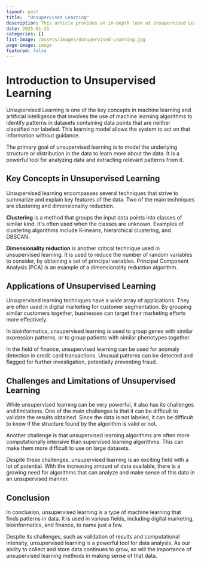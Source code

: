 ```yaml
---
layout: post
title:  "Unsupervised Learning"
description: This article provides an in-depth look at Unsupervised Learning, a branch of machine learning that learns from test data unsupervised by a user. It explores its applications, strengths, and limitations, offering insights on how it adapts to unclassified, unlabelled data. Ideal for AI enthusiasts, IT professionals, or anyone interested in data science innovation.
date: 2025-01-21
categories: []
list-image: /assets/images/Unsupervised-Learning.jpg
page-image: image
featured: false
---
```

# Introduction to Unsupervised Learning

Unsupervised Learning is one of the key concepts in machine learning and artificial intelligence that involves the use of machine learning algorithms to identify patterns in datasets containing data points that are neither classified nor labeled. This learning model allows the system to act on that information without guidance.

The primary goal of unsupervised learning is to model the underlying structure or distribution in the data to learn more about the data. It is a powerful tool for analyzing data and extracting relevant patterns from it.

## Key Concepts in Unsupervised Learning

Unsupervised learning encompasses several techniques that strive to summarize and explain key features of the data. Two of the main techniques are clustering and dimensionality reduction.

**Clustering** is a method that groups the input data points into classes of similar kind. It's often used when the classes are unknown. Examples of clustering algorithms include K-means, hierarchical clustering, and DBSCAN.

**Dimensionality reduction** is another critical technique used in unsupervised learning. It is used to reduce the number of random variables to consider, by obtaining a set of principal variables. Principal Component Analysis (PCA) is an example of a dimensionality reduction algorithm.

## Applications of Unsupervised Learning

Unsupervised learning techniques have a wide array of applications. They are often used in digital marketing for customer segmentation. By grouping similar customers together, businesses can target their marketing efforts more effectively.

In bioinformatics, unsupervised learning is used to group genes with similar expression patterns, or to group patients with similar phenotypes together. 

In the field of finance, unsupervised learning can be used for anomaly detection in credit card transactions. Unusual patterns can be detected and flagged for further investigation, potentially preventing fraud.

## Challenges and Limitations of Unsupervised Learning

While unsupervised learning can be very powerful, it also has its challenges and limitations. One of the main challenges is that it can be difficult to validate the results obtained. Since the data is not labeled, it can be difficult to know if the structure found by the algorithm is valid or not.

Another challenge is that unsupervised learning algorithms are often more computationally intensive than supervised learning algorithms. This can make them more difficult to use on large datasets.

Despite these challenges, unsupervised learning is an exciting field with a lot of potential. With the increasing amount of data available, there is a growing need for algorithms that can analyze and make sense of this data in an unsupervised manner.

## Conclusion

In conclusion, unsupervised learning is a type of machine learning that finds patterns in data. It is used in various fields, including digital marketing, bioinformatics, and finance, to name just a few.

Despite its challenges, such as validation of results and computational intensity, unsupervised learning is a powerful tool for data analysis. As our ability to collect and store data continues to grow, so will the importance of unsupervised learning methods in making sense of that data.
